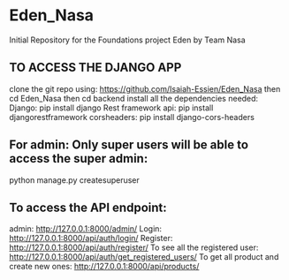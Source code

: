 # Eden_Nasa
Initial Repository for the Foundations project Eden by Team Nasa

## TO ACCESS THE DJANGO APP
clone the git repo using: https://github.com/Isaiah-Essien/Eden_Nasa
then cd Eden_Nasa
then cd backend 
install all the dependencies needed:
Django: pip install django
Rest framework api: pip install djangorestframework
corsheaders: pip install django-cors-headers

## For admin: Only super users will be able to access the super admin:
python manage.py createsuperuser

## To access the API endpoint:
admin: http://127.0.0.1:8000/admin/
Login: http://127.0.0.1:8000/api/auth/login/
Register: http://127.0.0.1:8000/api/auth/register/
To see all the registered user: http://127.0.0.1:8000/api/auth/get_registered_users/
To get all product and create new ones: http://127.0.0.1:8000/api/products/


